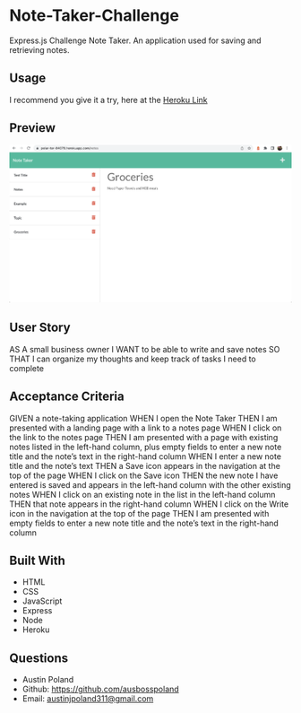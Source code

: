 # Note-Taker-Challenge
Express.js Challenge Note Taker. An application used for saving and retrieving notes.

## Usage

I recommend you give it a try, here at the [Heroku Link](https://polar-tor-84079.herokuapp.com/)

## Preview

![Note Taker Screenshot](public/assets/images/Note-Taker-Screenshot.png)

## User Story

AS A small business owner
I WANT to be able to write and save notes
SO THAT I can organize my thoughts and keep track of tasks I need to complete

## Acceptance Criteria

GIVEN a note-taking application
WHEN I open the Note Taker
THEN I am presented with a landing page with a link to a notes page
WHEN I click on the link to the notes page
THEN I am presented with a page with existing notes listed in the left-hand column, plus empty fields to enter a new note title and the note’s text in the right-hand column
WHEN I enter a new note title and the note’s text
THEN a Save icon appears in the navigation at the top of the page
WHEN I click on the Save icon
THEN the new note I have entered is saved and appears in the left-hand column with the other existing notes
WHEN I click on an existing note in the list in the left-hand column
THEN that note appears in the right-hand column
WHEN I click on the Write icon in the navigation at the top of the page
THEN I am presented with empty fields to enter a new note title and the note’s text in the right-hand column

## Built With

- HTML
- CSS
- JavaScript
- Express
- Node
- Heroku

## Questions
- Austin Poland
- Github: https://github.com/ausbosspoland
- Email: austinjpoland311@gmail.com